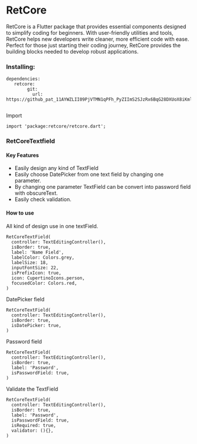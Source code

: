 

# 

# RetCore
<p>RetCore is a Flutter package that provides essential components designed to simplify coding for beginners. With user-friendly utilities and tools, RetCore helps new developers write cleaner, more efficient code with ease. Perfect for those just starting their coding journey, RetCore provides the building blocks needed to develop robust applications.</p>

### Installing:

```
dependencies:
   retcore:
        git:
          url: https://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@github.com/samiulhaquereal/RetCore.git
  

```
<p>Import</p>

```
import 'package:retcore/retcore.dart';

```

### RetCoreTextfield

#### Key Features


* Easily design any kind of TextField
* Easily choose DatePicker from one text field by changing one parameter.
* By changing one parameter TextField can be convert into password field with obscureText.
* Easily check validation.

#### How to use
<p>All kind of design use in one textField.</p>

```
RetCoreTextField(
  controller: TextEditingController(),
  isBorder: true,
  label: 'Name Field',
  labelColor: Colors.grey,
  labelSize: 18,
  inputFontSize: 22,
  isPrefixIcon: true,
  icon: CupertinoIcons.person,
  focusedColor: Colors.red,
)

```
<p>DatePicker field</p>

```
RetCoreTextField(
  controller: TextEditingController(),
  isBorder: true,
  isDatePicker: true,
)

```
<p>Password field</p>

```
RetCoreTextField(
  controller: TextEditingController(),
  isBorder: true,
  label: 'Password',
  isPasswordField: true,
)

```
<p>Validate the TextField</p>

```
RetCoreTextField(
  controller: TextEditingController(),
  isBorder: true,
  label: 'Password',
  isPasswordField: true,
  isRequired: true,
  validator: (){},
)

```